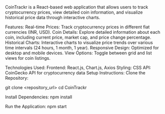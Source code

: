 CoinTrackr is a React-based web application that allows users to track cryptocurrency prices, view detailed coin information, and visualize historical price data through interactive charts.

Features:
Real-time Prices: Track cryptocurrency prices in different fiat currencies (INR, USD).
Coin Details: Explore detailed information about each coin, including current price, market cap, and price change percentage.
Historical Charts: Interactive charts to visualize price trends over various time intervals (24 hours, 1 month, 1 year).
Responsive Design: Optimized for desktop and mobile devices.
View Options: Toggle between grid and list views for coin listings.

Technologies Used:
Frontend: React.js, Chart.js, Axios
Styling: CSS
API: CoinGecko API for cryptocurrency data
Setup Instructions:
Clone the Repository:

git clone <repository_url>
cd CoinTrackr

Install Dependencies:
npm install

Run the Application:
npm start
